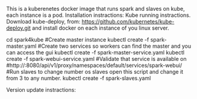 This is a kuberenetes docker image that runs spark and slaves on kube, each instance is a pod.
Installation instractions:
Kube running instractions. Download kube-deploy, from: https://github.com/kubernetes/kube-deploy.git and install docker on each instance of you linux server.


cd spark4kube 
#Create master instance
kubectl create -f spark-master.yaml 
#Create two services so workers can find the master and you can access the gui
kubectl create -f spark-master-service.yaml
kubectl create -f spark-webui-service.yaml
#Validate that service is available on 
#http://<your ip>:8080/api/v1/proxy/namespaces/default/services/spark-webui/
#Run slaves to change number os slaves open this script and change it from 3 to any number.
kubectl create -f spark-slaves.yaml 





Version update instractions:



